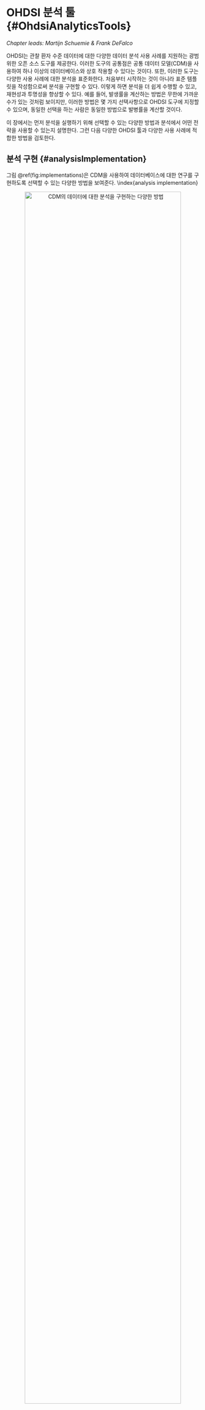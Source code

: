 # OHDSI 분석 툴 {#OhdsiAnalyticsTools}

*Chapter leads: Martijn Schuemie & Frank DeFalco*

OHDSI는 관찰 환자 수준 데이터에 대한 다양한 데이터 분석 사용 사례를 지원하는 광범위한 오픈 소스 도구를 제공한다. 이러한 도구의 공통점은 공통 데이터 모델(CDM)을 사용하여 하나 이상의 데이터베이스와 상호 작용할 수 있다는 것이다. 또한, 이러한 도구는 다양한 사용 사례에 대한 분석을 표준화한다. 처음부터 시작하는 것이 아니라 표준 템플릿을 작성함으로써 분석을 구현할 수 있다. 이렇게 하면 분석을 더 쉽게 수행할 수 있고, 재현성과 투명성을 향상할 수 있다. 예를 들어, 발생률을 계산하는 방법은 무한에 가까운 수가 있는 것처럼 보이지만, 이러한 방법은 몇 가지 선택사항으로 OHDSI 도구에 지정할 수 있으며, 동일한 선택을 하는 사람은 동일한 방법으로 발병률을 계산할 것이다.

이 장에서는 먼저 분석을 실행하기 위해 선택할 수 있는 다양한 방법과 분석에서 어떤 전략을 사용할 수 있는지 설명한다. 그런 다음 다양한 OHDSI 툴과 다양한 사용 사례에 적합한 방법을 검토한다.

## 분석 구현 {#analysisImplementation}

그림 \@ref(fig:implementations)은 CDM을 사용하여 데이터베이스에 대한 연구를 구현하도록 선택할 수 있는 다양한 방법을 보여준다. \index{analysis implementation}

<div class="figure" style="text-align: center">
<img src="images/OhdsiAnalyticsTools/implementations.png" alt="CDM의 데이터에 대한 분석을 구현하는 다양한 방법" width="90%" />
<p class="caption">(\#fig:implementations)CDM의 데이터에 대한 분석을 구현하는 다양한 방법</p>
</div>

연구를 이행하는 데는 세 가지 주요 접근법이 있다. 첫 번째는 OHDSI가 제공해야 하는 도구를 사용하지 않는 사용자 정의 코드를 작성하는 것이다. R, SAS 또는 다른 언어로 de-novo 분석을 사용할 수 있다. 이는 최대의 유연성을 제공하며, 특정 분석이 우리의 툴에 의해 뒷받침되지 않는 경우 사실상 유일한 선택사항이 될 수 있다. 그러나 이러한 경로에는 많은 기술적 스킬과 시간, 노력이 필요하며, 분석이 복잡성이 증가함에 따라 코드의 오류를 피하기 어려워진다.

두 번째 접근방식은 R의 분석 개발과 [OHDSI Methods Library](https://ohdsi.github.io/MethodsLibrary/)의 패키지 사용을 포함한다. 최소한 \@ref(SqlAndR)장에 설명된 [SqlRender](https://ohdsi.github.io/SqlRender/) 및 [DatabaseConnector](https://ohdsi.github.io/DatabaseConnector/) 패키지를 사용하여 PostgreSQL, SQL Server, 그리고 Oracle과 같은 다양한 데이터베이스 플랫폼에서 동일한 코드를 실행할 수 있다. [CohortMethod](https://ohdsi.github.io/CohortMethod/)와 [PatientLevelPrediction](https://ohdsi.github.io/PatientLevelPrediction/)과 같은 다른 패키지는 자신의 코드로 호출할 수 있는 CDM에 대한 고급 분석을 위한 R 기능을 제공한다. 이것은 여전히 많은 기술적 전문지식이 필요하지만, Methods Library의 검증된 구성요소를 다시 사용함으로써 우리는 완전한 사용자 정의 코드를 사용할 때보다 더 효율적이고 오류가 덜 발생할 수 있다.

세 번째 접근법은 프로그래머가 아닌 사람들이 다양한 분석을 효율적으로 수행할 수 있도록 해주는 웹 기반 툴인 우리의 대화형 분석 플랫폼 [ATLAS](https://github.com/OHDSI/Atlas/wiki)에 의존한다. ATLAS는 Method Libraries를 사용하지만, 분석을 설계하기 위한 간단한 그래픽 인터페이스를 제공하며 많은 경우 분석을 실행하는 데 필요한 R 코드를 생성한다. 그러나 ATLAS는 Methods Library에서 사용할 수 있는 모든 옵션을 지원하지 않는다. 대부분의 연구가 ATLAS를 통해 수행될 수 있을 것으로 예상되지만, 일부 연구는 두 번째 접근방식이 제공하는 유연성을 요구할 수 있다.

ATLAS와 Methods Library는 독립적이지 않다. ATLAS에서 호출할 수 있는 더 복잡한 분석 중 일부는 Methods Library의 패키지에 대한 호출을 통해 실행된다. 마찬가지로 Methods Library에 사용되는 코호트는 ATLAS에서 설계되는 경우가 많다.



## 분석 전략

사용자 정의 코드를 사용하거나 Methods Library의 표준 분석 코드를 사용하여 CDM에 대한 분석을 구현하는 것 외에도, 그러한 분석 기법을 사용하여 근거를 생성하는 데에는 여러 가지 전략이 있다. 그림 \@ref(fig:strategies)는 OHDSI에 채택된 세 가지 전략을 강조한다.

<div class="figure" style="text-align: center">
<img src="images/OhdsiAnalyticsTools/strategies.png" alt="(임상적) 질문에 대한 근거를 생성하기 위한 전략" width="90%" />
<p class="caption">(\#fig:strategies)(임상적) 질문에 대한 근거를 생성하기 위한 전략</p>
</div>

첫 번째 전략은 모든 분석을 하나의 개별적인 연구로 본다. 분석은 프로토콜에 미리 지정되어야 하고, 코드로 구현되어야 하며, 데이터에 대해 실행되어야 하며, 그 후에 결과를 컴파일하고 해석할 수 있어야 한다. 모든 질문에 대해 모든 단계를 반복해야 한다. 그러한 분석의 예로는 phenytoin과 비교하여 levetiracetam과 관련된 혈관부종(angioedema)의 위험에 대한 OHDSI 연구가 있다. [@duke_2017] 이 연구에서, 프로토콜이 처음으로 작성되었고, OHDSI Methods Library를 이용한 분석 코드가 OHDSI 네트워크를 통해 개발되어 실행되었으며, 결과를 편집하여 저널 간행물에 배포하였다.

두 번째 전략은 사용자가 특정 종류의 질문에 실시간으로 또는 거의 실시간으로 답할 수 있는 애플리케이션을 개발한다. 애플리케이션이 개발되면 사용자는 상호 작용적으로 쿼리를 정의하고 제출하고 결과를 볼 수 있다. 이 전략의 예로는 ATLAS의 코호트 정의 및 생성 도구가 있다. 이 도구는 사용자가 다양한 복잡성에 대한 코호트 정의를 지정하고, 다양한 포함 및 제외 기준을 충족하는 사용자 수를 확인하기 위해 데이터베이스에 대한 정의를 실행할 수 있도록 한다.

세 번째 전략은 비슷하게 질문의 종류에 초점을 맞추지만, 그다음 클래스 내의 질문에 대한 모든 근거를 남김없이 생성하려고 시도한다. 사용자는 다양한 인터페이스를 통해 필요에 따라 근거를 탐색할 수 있다. 한 예로 우울증 치료의 영향에 대한 OHDSI 연구가 있다. [@schuemie_2018b] 이 연구에서 모든 우울증 치료는 4개의 큰 관찰 데이터베이스에서 관심 있는 큰 결과 집합에 대해 비교된다. 광범위한 연구 진단과 함께 경험적으로 보정된 위험 비율 17,718을 포함한 전체 결과는 대화형 웹 앱에서 이용할 수 있다. [^systematicEvidenceUrl]

[^systematicEvidenceUrl]: http://data.ohdsi.org/SystematicEvidence/



## ATLAS

ATLAS는 CDM 형식으로 표준화된 환자 수준 관측 데이터에 대한 분석의 설계와 실행을 촉진하는 OHDSI 커뮤니티에서 개발한 무료 웹 기반 툴이다. ATLAS는 OHDSI WebAPI와 함께 웹 애플리케이션으로 배포되며 일반적으로 Apache Tomcat에서 호스팅된다. 실시간 분석을 수행하려면 CDM에 있는 환자 수준 데이터에 액세스해야 하므로 일반적으로 조직의 방화벽 뒤에 설치된다. 그러나 공용 ATLAS[^atlasUrl]도 있으며, 이 ATLAS 인스턴스는 몇 개의 소규모 시뮬레이션 데이터 세트에만 액세스할 수 있지만, 여전히 테스트와 훈련을 포함한 여러 용도로 사용할 수 있다. ATLAS의 공개 인스턴스를 사용하여 효과 추정 또는 예측 연구를 완전히 정의하고, 연구를 실행하기 위한 R 코드를 자동으로 생성할 수도 있다. 이 코드는 ATLAS와 WebAPI를 설치할 필요 없이 사용 가능한 CDM이 있는 모든 환경에서 실행될 수 있다. \index{ATLAS}

[^atlasUrl]: http://www.ohdsi.org/web/atlas


<div class="figure" style="text-align: center">
<img src="images/OhdsiAnalyticsTools/atlas.png" alt="ATLAS 사용자 인터페이스" width="100%" />
<p class="caption">(\#fig:atlas)ATLAS 사용자 인터페이스</p>
</div>

ATLAS 스크린샷은 그림 \@ref(fig:atlas)에 제공된다. 왼쪽에는 ATLAS에서 제공하는 다양한 기능을 보여주는 내비게이션 바가 있다:



Data Sources \index{ATLAS!Data Sources} \index{Achilles|see {ATLAS!data sources}}
: 데이터 원본(Data sources)은 Atlas 플랫폼 내에서 구성한 각 데이터 원본에 대해 기술적이고 표준화된 보고 기능을 제공한다. 이 기능은 대규모 분석 전략을 사용한다. 모든 서술은 사전에 계산된 것이다. 데이터 출처는 \@ref(Characterization)장에서 논한다.

Vocabulary Search \index{ATLAS!vocabulary search} 
: Atlas는 OMOP 표준화된 어휘를 검색하고 탐색하여 그러한 어휘 안에 존재하는 개념과 데이터 소스에 대한 표준화된 분석에서 그러한 개념을 적용하는 방법을 이해할 수 있는 능력을 제공한다. 이 특성은 \@ref(StandardizedVocabularies)장에서 논한다.

Concept Sets \index{ATLAS!concept sets}
: 개념 집합은 표준화된 분석에서 사용할 개념 집합을 식별하는 데 사용할 수 있는 논리 표현식의 집합을 만들 수 있는 능력을 제공한다. 개념 집합은 단순한 코드나 값 리스트보다 더 정교하게 만들어 준다. 개념 집합은 사용자가 어휘 계층에 관련 개념을 포함하거나 배제하는 것에 관심이 있다는 것을 명시할 수 있도록 하는 논리적 지표와 함께 표준화된 어휘에서 나온 여러 개념으로 구성되어 있다. 어휘를 검색하고, 개념 집합을 식별하며, 개념 집합을 해결하기 위해 사용할 논리를 명시하는 것은 분석 계획에 자주 사용되는 모호한 의학 언어를 정의하는 강력한 메커니즘을 제공한다. 이러한 개념 집합은 ATLAS 내에 저장한 다음 코호트 정의 또는 분석 규격의 일부로 분석 내내 사용할 수 있다.

Cohort Definitions \index{ATLAS!cohort definitions}
: 코호트 정의는 일정 기간 동안 하나 이상의 기준을 충족하는 일련의 사람들을 구성할 수 있는 능력이며, 이러한 코호트는 이후 모든 분석에 대한 입력의 기초가 될 수 있다. 이 특성은 \@ref(Cohorts)장에서 논한다.

Characterizations \index{ATLAS!cohort characterization}
: 특성은 당신이 정의한 하나 이상의 코호트를 보고 그 환자군에 대한 특성을 요약할 수 있는 분석 능력이다. 이 기능은 실시간 쿼리 전략을 사용하며, \@ref(Characterization)장에서 논한다.

Cohort Pathways \index{ATLAS!cohort pathways}
: 코호트 경로(Cohort pathways)는 하나 이상의 인구 내에서 발생하는 임상 사건의 순서를 살펴볼 수 있는 분석 툴이다. 이 기능은 실시간 쿼리 전략을 사용하며, \@ref(Characterization)장에서 논한다.

Incidence Rates \index{ATLAS!incidence rates}
: 발생률은 관심 대상 인구 내에서 예후의 발생률을 추정할 수 있는 도구다. 이 기능은 실시간 쿼리 전략을 사용하며, \@ref(Characterization)장에서 논한다.

Profiles \index{ATLAS!profiles}
: 프로필은 개별 환자에 대해 종적 관찰 데이터를 탐색하여 특정 개인 내에서 일어나는 일을 요약할 수 있는 도구다. 이 기능은 실시간 쿼리 전략을 사용한다.

Population Level Estimation \index{ATLAS!population level estimation}
: 추정은 비교 코호트 설계를 사용하여 인구 수준 효과 추정 연구를 정의할 수 있는 능력이며, 여기서 하나 이상의 대상과 비교기 코호트 간의 비교를 통해 일련의 결과에 대해 탐색할 수 있다. 이 특징은 코딩이 필요하지 않으므로 실시간 쿼리 전략을 구현한다고 말할 수 있으며, \@ref(PopulationLevelEstimation)장에서 논의한다.

Patient Level Prediction \index{ATLAS!patient level prediction}
: 예측은 주어진 목표 노출 내에서 결과를 예측할 수 있는 환자 수준 예측 분석을 수행하기 위해 기계 학습 알고리즘을 적용할 수 있는 기능이다. 이 특성은 코딩이 필요하지 않음으로 실시간 쿼리 전략을 구현한다고 할 수 있으며, \@ref(PatientLevelPrediction)장에서 논한다.

Jobs \index{ATLAS!jobs}
: WebAPI를 통해 실행 중인 프로세스의 상태를 탐색하려면 작업 메뉴 항목을 선택하십시오. 작업은 종종 코호트 특성 보고서를 생성하거나 컴퓨팅 코호트 특성화 보고서를 생성하는 것과 같은 장기 실행 과정이다.

Configuration \index{ATLAS!configuration}
: 소스 구성 섹션에 구성된 데이터 소스를 검토하려면 구성 메뉴 항목을 선택하십시오.

Feedback \index{ATLAS!feedback}
: 피드백 링크는 Atlas의 이슈 로그로 이동 시켜 새로운 이슈를 기록하거나 기존 이슈를 검색할 수 있도록 해준다. 새로운 기능이나 개선사항에 대한 아이디어가 있다면, 이것은 개발 커뮤니티에 대한 참고 사항이기도 하다.



### 보안

ATLAS와 WebAPI는 전체 플랫폼 내의 기능 또는 데이터 소스에 대한 액세스를 제어하기 위한 세분화된 보안 모델을 제공한다. 이 보안 시스템은 Apache Shiro 라이브러리를 활용하여 구축된다. 보안 시스템에 대한 추가 정보는 온라인 WebAPI 보안 위키에서 찾을 수 있다. [^webApiSecurityWikiUrl] \index{ATLAS!security}

[^webApiSecurityWikiUrl]: https://github.com/OHDSI/WebAPI/wiki/Security-Configuration



### 설명서

ATLAS에 대한 설명서는 ATLAS GitHub repository wiki.[^atlasRepoWikiUrl] 이 위키에는 온라인 비디오 튜토리얼에 대한 링크뿐만 아니라 다양한 애플리케이션 기능에 대한 정보가 포함되어 있다. \index{ATLAS!documentation}

[^atlasRepoWikiUrl]: https://github.com/OHDSI/ATLAS/wiki 



### 설치 방법

ATLAS 설치는 OHDSI WebAPI와 함께 수행된다. 각 구성 요소의 설치 가이드는 ATLAS GitHub 저장소 설정 가이드[^atlasSetupGuideUrl] 및 WebAPI GitHub 저장소 설치 가이드[^webApiInstallationGuideUrl]에서 찾아볼 수 있다. \index{ATLAS!installation}

[^atlasSetupGuideUrl]: https://github.com/OHDSI/Atlas/wiki/Atlas-Setup-Guide
[^webApiInstallationGuideUrl]: https://github.com/OHDSI/WebAPI/wiki/WebAPI-Installation-Guide




## Methods Library

The [OHDSI Methods Library](https://ohdsi.github.io/MethodsLibrary/)는 그림 \@ref(fig:methodsLibrary)에 표시된 오픈 소스 R 패키지의 모음이다. \index{methods library}

<div class="figure" style="text-align: center">
<img src="images/OhdsiAnalyticsTools/methodsLibrary.png" alt="The OHDSI Methods Library의 패키지" width="100%" />
<p class="caption">(\#fig:methodsLibrary)The OHDSI Methods Library의 패키지</p>
</div>

패키지는 완전한 관찰 연구를 수행하기 위해 함께 사용할 수 있는 R 기능을 제공하며, CDM의 데이터에서 시작하여 결과 추정치와 이를 뒷받침하는 통계, 수치 및 표를 제공한다. 패키지는 CDM의 관측 데이터와 직접 상호작용하며, 단순히 \@ref(SqlAndR)장에서 설명한 대로 완전한 사용자 정의 분석에 대한 플랫폼 간 호환성을 제공하는 데 사용하거나, 인구 특성화를 위한 고급 표준화 분석(\@ref(Characterization)장 참조), 인구 수준 효과 추정(\@ref(PopulationLevelEstimation)장 참조) 및 환자 수준 예측(\@ref(PatientLevelPrediction)장 참조)을 제공할 수 있다. The Methods Library는 (이전 또는 진행 중인 연구에서 학습한) 투명성, 재현성, 그뿐만 아니라 “특정 맥락에서 methods의 작동 특성(operating characteristics) 측정” 및 이어지는 “methods로부터 생성된 측정치의 경험적 교정(empirical calibration)”과 같은 관찰 데이터 및 관찰 연구 설계의 사용을 위한 모범 사례를 지원한다.

Method Library는 이미 발표된 많은 임상 연구 [@boland_2017; @duke_2017; @ramcharran_2017; @weinstein_2017; @wang_2017; @ryan_2017; @ryan_2018; @vashisht_2018; @yuan_2018; @johnston_2019]와 방법론 연구에 사용되어 왔다. [@schuemie_2014; @schuemie_2016; @reps2018; @tian_2018; @schuemie_2018; @schuemie_2018b; @reps_2019] The Methods Library에서 방법 구현의 타당성은 \@ref(SoftwareValidity)장에 설명되어 있다.



### 대규모 분석 지원

모든 패키지에 통합된 한 가지 주요 특징은 많은 분석을 효율적으로 실행할 수 있는 능력이다. 예를 들어 인구 수준 추정을 수행할 때 CohortMethod 패키지는 다양한 분석 설정을 사용하여 많은 노출(exposure) 및 결과(outcome)에 대한 효과 크기 추정치(effect-size estimates)를 계산할 수 있도록 하며, 패키지는 필요한 모든 중간 및 최종 데이터 세트를 계산하는 최적의 방법을 자동으로 선택한다. “공변량 추출(extraction of covariates)”이나 하나의 대상 비교기 쌍(target-comparator pair)과 복수의 결과에 사용되는 “성향 모델 장착(fitting a propensity model)”과 같이 재사용할 수 있는 단계는 한 번만 실행된다. 가능한 경우 계산 자원의 사용을 극대화하기 위해 연산은 병행으로 수행될 것이다.

이러한 계산 효율은 대규모 분석을 가능하게 하여 한꺼번에 많은 질문에 답할 수 있으며, 또한 제어 가설(예를 들어, 음성 제어(negative controls)을 포함해 우리 방법의 작동 특성(operating characteristics)을 측정하고 \@ref(MethodValidity)장에 기술된 경험적 교정(empirical calibration)을 수행하는 데 필수적이다. \index{control hypotheses}



### 빅데이터 지원 {#BigDataSupport}

The Methods Library는 또한 매우 큰 데이터베이스에 대해 실행하고 대량의 데이터를 포함하는 계산을 수행할 수 있도록 설계되었다. 이는 다음과 같은 세 가지 방법으로 달성되었다:

1. 대부분의 데이터 조작은 데이터베이스 서버에서 수행된다. 분석은 일반적으로 데이터베이스에 있는 전체 데이터의 극히 일부만 필요로 하며 Methods Library는 SqlRender 및 DatabaseConnector 패키지를 통해 서버에서 고급 작업을 수행하여 관련 데이터를 사전 처리하고 추출할 수 있도록 한다.
2. 대용량 로컬 데이터 객체는 메모리 효율적인 방식으로 저장된다. 로컬 시스템으로 다운로드되는 데이터의 경우 Method Library는 [ff](https://cran.r-project.org/web/packages/ff) 패키지를 사용하여 대용량 데이터 객체를 저장하고 작업한다. 이것은 우리가 메모리를 직접적으로 사용하는 것보다 훨씬 더 큰 데이터로 작업할 수 있게 해준다.
3. 필요한 곳에 고성능 컴퓨팅을 적용한다. 예를 들어, [Cyclops](https://ohdsi.github.io/Cyclops/) 패키지는 Methods Library 전체에서 대량의 변수, 관측치로 인해 달리 방법이 없는 경우 대규모 회귀를 수행하기 위해 사용되는 매우 효율적인 회귀 엔진을 구현한다.



### 문서화

R은 패키지를 문서화하는 표준화된 방법을 제공한다. 각 패키지에는 패키지에 포함된 모든 기능과 데이터 세트를 문서화하는 *패키지 설명서*가 있다. 모든 패키지 매뉴얼은 the Methods Library 웹 사이트[^methodsLibraryUrl]를 통해 온라인으로, 패키지 GitHub 저장소를 통해 사용할 수 있으며 CRAN을 통해 사용할 수 있는 패키지의 경우 CRAN에서 찾을 수 있다. 또한, R 내에서 물음표를 사용하여 패키지 설명서를 참조할 수 있다. 예를 들어 DatabaseConnector 패키지를 로드한 후 `?connect` 명령을 입력하면 "연결(connect)" 기능에 대한 문서가 나타난다.

[^methodsLibraryUrl]: https://ohdsi.github.io/MethodsLibrary

패키지 설명서 외에도 많은 패키지가 *vignette*를 제공한다. Vignettes는 특정 작업을 수행하기 위해 어떻게 패키지를 사용할 수 있는지 설명하는 긴 형식의 문서다. 예를 들어, 하나의 vignette[^vignetteUrl]은 CohortMethod 패키지를 사용하여 여러 가지 분석을 효율적으로 수행하는 방법을 설명한다. 또한 Vignettes는 Methods Library 웹 사이트, 패키지 GitHub 저장소를 통해 찾을 수 있으며, CRAN을 통해 이용할 수 있는 패키지의 경우 CRAN에서 찾을 수 있다. Vignettes는 the Methods Library 웹 사이트를 통해 온라인으로, 패키지 GitHub 저장소를 통해 사용할 수 있으며 CRAN을 통해 사용할 수 있는 패키지의 경우 CRAN에서 찾을 수 있다. \index{vignette}

[^vignetteUrl]: https://ohdsi.github.io/CohortMethod/articles/MultipleAnalyses.html




###  시스템 요구 사항

시스템 요구 사항을 논의할 때 두 가지 컴퓨팅 환경이 적합하다: 데이터베이스 서버 및 분석 워크스테이션  \index{system requirements}

데이터베이스 서버는 관찰 의료 데이터를 CDM 형식으로 보관해야 한다. Method Library는 전통적인 데이터베이스 시스템 (PostgreSQL, Microsoft SQL Server, 그리고 Oracle), 병렬 데이터 웨어하우스 (Microsoft APS, IBM Netezza, 그리고 Amazon RedShift) 및 빅데이터 플랫폼 (Impala를 통한 Hadoop, 그리고 Google BigQuery) 을 포함한 광범위한 데이터베이스 관리 시스템을 지원한다.

분석 워크스테이션은 Methods Library가 설치되고 실행되는 곳이다. 이것은 누군가의 랩톱과 같은 로컬 시스템이나 RStudio Server를 실행하는 원격 서버일 수 있다. 모든 경우에, R은 RStudio와 함께 설치되어야 한다. Methods Library는 또한 Java를 설치할 것을 요구한다. 또한 분석 워크스테이션은 데이터베이스 서버에 연결할 수 있어야 하며, 특히 이들 사이의 방화벽은 데이터베이스 서버 액세스 포트를 워크스테이션에 개방해야 한다. 일부 분석은 계산 집약적일 수 있으므로 여러 개의 처리 코어와 충분한 메모리를 갖는 것이 분석 속도를 높이는 데 도움이 될 수 있다. 적어도 4개의 코어와 16GB의 메모리를 가질 것을 추천한다.



### 설치 방법 {#installR}

다음은 OHDSI R 패키지를 실행하는 데 필요한 환경을 설치하는 단계다. 다음 네 가지를 설치해야 한다: \index{R!installation}

1. **R**은 통계 컴퓨팅 환경이다. 그것은 주로 명령어 인터페이스인 기본 사용자 인터페이스와 함께 제공된다.
2. **RTools**는 Windows에서 소스로부터 R 패키지를 만드는 데 필요한 프로그램들의 모음이다.
3. **RStudio**는 R을 사용하기 쉽게 하는 통합 개발 환경 (IDE, Integrated Development Environment) 이다. 여기에는 코드 편집기, 디버깅 및 시각화 도구가 포함되어 있다. 좋은 R 경험을 얻기 위해 그것을 사용하라.
4. **Java**는 OHDSI R 패키지의 일부 구성 요소 (예를 들어, 데이터베이스에 연결하는 데 필요한 구성 요소) 를 실행하는 데 필요한 컴퓨팅 환경이다.

아래에서는 Windows 환경에 이러한 각 항목을 설치하는 방법에 대해 설명한다.

\BeginKnitrBlock{rmdimportant}<div class="rmdimportant">윈도우즈에서 R과 Java는 모두 32-bit 및 64-bit 아키텍처로 제공된다. 두 아키텍처에 R을 설치하는 경우, **반드시** 두 아키텍처에 모두 Java를 설치해야 한다. R의 64-bit 버전만 설치하는 것을 추천한다.</div>\EndKnitrBlock{rmdimportant}




#### R 설치하기 {-}

1. [https://cran.r-project.org/](https://cran.r-project.org/)으로 이동하여, "Download R for Windows"를 클릭한 다음 "base"를 클릭한 다음 그림 \@ref(fig:downloadR)에 표시된 다운로드 링크를 클릭하십시오.

<div class="figure" style="text-align: center">
<img src="images/OhdsiAnalyticsTools/downloadR.png" alt="CRAN으로부터 R 다운로드" width="100%" />
<p class="caption">(\#fig:downloadR)CRAN으로부터 R 다운로드</p>
</div>

2. 다운로드가 완료된 후 설치 프로그램을 실행하십시오. 다음 두 가지 예외를 제외하고 모든 곳에서 기본 옵션을 사용하십시오. 첫째, 프로그램 파일에 설치하지 않는 것이 좋다. 대신 R을 그림 \@ref(fig:rDestination)과 같이 C 드라이브의 하위 폴더로 만드십시오. 둘째, R과 Java 간의 아키텍처 차이로 인한 문제를 방지하려면 그림 \@ref(fig:no32Bits)과 같이 32-bit 아키텍처를 비활성화하십시오.

<div class="figure" style="text-align: center">
<img src="images/OhdsiAnalyticsTools/rDestination.png" alt="R의 대상 폴더를 설정하시오." width="80%" />
<p class="caption">(\#fig:rDestination)R의 대상 폴더를 설정하시오.</p>
</div>

<div class="figure" style="text-align: center">
<img src="images/OhdsiAnalyticsTools/no32Bits.png" alt="32-bit 버전의 R을 사용하지 않도록 설정" width="80%" />
<p class="caption">(\#fig:no32Bits)32-bit 버전의 R을 사용하지 않도록 설정</p>
</div>

완료되면 시작 메뉴에서 R을 선택할 수 있어야 한다.



#### RTools 설치하기 {-}

1. [https://cran.r-project.org/](https://cran.r-project.org/),으로 이동하여 "Windows용 R 다운로드"를 클릭한 다음 "Rtools"를 클릭하고 다운로드할 최신 버전의 RTools를 선택하십시오. 

2. 다운로드가 완료된 후 설치 프로그램을 실행하십시오. 어디에서나 기본 옵션을 선택하십시오.



#### RStudio 설치하기 {-}

1. [https://www.rstudio.com/](https://www.rstudio.com/)으로 이동하여, "Download RStudio"을 선택 (또는 "RStudio"에서 "Download" 버튼을 선택) 하고, 무료 버전을 선택한 후, 그림 \@ref(fig:downloadRStudio)과 같이 Windows용 설치 프로그램을 다운로드하십시오.

<div class="figure" style="text-align: center">
<img src="images/OhdsiAnalyticsTools/downloadRStudio.png" alt="RStudio 다운로드" width="100%" />
<p class="caption">(\#fig:downloadRStudio)RStudio 다운로드</p>
</div>

2. 다운로드한 후, 설치 관리자를 시작하고, 모든 곳에서 기본 옵션을 선택하십시오.




#### Java 설치하기 {-}

1. [https://java.com/en/download/manual.jsp](https://java.com/en/download/manual.jsp)으로 이동하여, 그림 \@ref(fig:downloadJava)와 같이 Windows 64-bit installer를 선택하십시오. 32-bit 버전의 R도 설치한 경우 *반드시* 다른 32-bit 버전의 Java도 설치해야 한다.

<div class="figure" style="text-align: center">
<img src="images/OhdsiAnalyticsTools/downloadJava.png" alt="Java 다운로드" width="100%" />
<p class="caption">(\#fig:downloadJava)Java 다운로드</p>
</div>

2. 다운로드한 후 설치 프로그램을 실행하십시오.



#### 설치 검수하기 {-}

이제 시작할 준비를 해야 하지만, 그 전에 확실히 해야 한다. RStudio를 시작하고 및 아래의 내용을 입력하자.



```r
install.packages("SqlRender")
library(SqlRender)
translate("SELECT TOP 10 * FROM person;", "postgresql")
```

```
## [1] "SELECT  * FROM person LIMIT 10;"
```

이 기능은 Java를 사용하기 때문에, 만약 모든 것이 잘 된다면, R과 Java가 모두 올바르게 설치되었다는 것을 알 수 있다!

또 다른 테스트는 소스 패키지를 제대로 구축할 수 있는지 확인하는 것이다. 다음 R 코드를 실행하여 OHDSI GitHub 저장소에서 `CohortMethod` 패키지를 설치하십시오:



```r
install.packages("drat")
drat::addRepo("OHDSI")
install.packages("CohortMethod")
```




## 배치 전략

ATLAS 및 Method Library를 포함한 전체 OHDSI 도구 스택을 조직에 배치하는 것은 어려운 작업이다. 의존성 높은 구성 요소들을 많이 고려해야 하고, 설정해야 할 환경이 많다. 이 때문에 두 이니셔티브 (Broadsea와 AWS(Amazon Web Services)) 는 일부 가상화 형태를 이용해 전체 스택을 하나의 패키지로 설치할 수 있는 통합 배치 전략을 개발했다. \index{tools deployment}


### Broadsea

Broadsea[^broadseaUrl]은 Docker 컨테이너 기술을 사용한다. [^dockerUrl] OHDSI 도구는 의존성과 함께 Docker Image라는 단일 휴대용 이진 파일로 패키징된다. 그러면 이 이미지는 Docker 엔진 서비스에서 실행되고, 모든 소프트웨어가 설치되어 실행 준비가 된 가상 시스템(virtual machine)을 생성할 수 있다. Docker 엔진은 마이크로소프트 윈도우, 맥OS, 리눅스를 포함한 대부분의 운영 체제에 사용할 수 있다. Broadsea Docker 이미지에는 Methods Library와 ATLAS를 포함한 주요 OHDSI 도구가 포함되어 있다. \index{tools deployment!Broadsea}

[^broadseaUrl]: https://github.com/OHDSI/Broadsea
[^dockerUrl]: https://www.docker.com/


### Amazon AWS

Amazon은 버튼 클릭 한 번으로 AWS 클라우드 컴퓨팅 환경에서 인스턴스화할 수 있는 두 가지 환경, 즉 OHDSI-in-a-Box[^ohdsiInaBoxUrl]와 OHDSIonAWS.[^ohdsiOnAwsUrl]을 준비했다. \index{tools deployment!Amazon AWS}

OHDSI-in-a-Box는 특별히 학습 환경으로 만들어졌으며, OHDSI 커뮤니티에서 제공하는 대부분의 튜토리얼에 사용된다. 그것은 많은 OHDSI 도구, 샘플 데이터 세트, RStudio 및 기타 지원 소프트웨어를 저렴한 단일 윈도우즈 가상 머신에 포함한다. PostgreSQL 데이터베이스는 CDM을 저장하고 ATLAS의 중간 결과를 저장하는 데 사용된다. OMOP CDM 데이터 매핑과 ETL 툴도 OHDSI-in-a-Box에 포함되어 있다. OHDSI-in-a-Box 아키텍처는 그림 \@ref(fig:ohdsiinaboxDiagram)에 나타나 있다.

[^ohdsiInaBoxUrl]: https://github.com/OHDSI/OHDSI-in-a-Box

<div class="figure" style="text-align: center">
<img src="images/OhdsiAnalyticsTools/OHDSI-in-a-BoxDiagram.png" alt="OHDSI-in-a-Box용 Amazon Web Services 아키텍처" width="100%" />
<p class="caption">(\#fig:ohdsiinaboxDiagram)OHDSI-in-a-Box용 Amazon Web Services 아키텍처</p>
</div>

OHDSIonAWS는 조직이 그들의 데이터 분석을 수행하는 데 사용할 수 있는 엔터프라이즈급, 다중 사용자, 확장 가능하고 내결함성 OHDSI 환경을 위한 참조 아키텍처다. 여기에는 몇 가지 샘플 데이터 세트가 포함되어 있으며 조직의 실제 의료 데이터를 자동으로 적재할 수도 있다. 데이터는 OHDSI 도구에 의해 지원되는 Amazon Redshift 데이터베이스 플랫폼에 배치된다. ATLAS의 중간 결과는 PostgreSQL 데이터베이스에 저장된다. 프런트 엔드에서 사용자는 웹 인터페이스(leveraging RStudio Server)를 통해 ATLAS와 RStudio에 접근할 수 있다. RStudio에는 OHDSI Methods Library가 이미 설치되어 있으며, 데이터베이스에 연결하는 데 사용할 수 있다. OHDSIonAWS를 배포하는 자동화는 오픈 소스로, 조직의 관리 툴과 모범 사례를 포함하도록 사용자 정의할 수 있다. OHDSIonAWS에 대한 아키텍처는 그림 \@ref(fig:ohdsionawsDiagram)에 설명되어 있다.

[^ohdsiOnAwsUrl]: https://github.com/OHDSI/OHDSIonAWS

<div class="figure" style="text-align: center">
<img src="images/OhdsiAnalyticsTools/OHDSIonAWSDiagram.png" alt="OHDSIonAWS를 위한 Amazon Web Services 아카이브" width="100%" />
<p class="caption">(\#fig:ohdsionawsDiagram)OHDSIonAWS를 위한 Amazon Web Services 아카이브</p>
</div>




## 요약

\BeginKnitrBlock{rmdsummary}<div class="rmdsummary">- 다음을 통해 CDM의 데이터에 대한 분석을 수행할 수 있다.
    - 사용자 지정 코드 작성
    - OHDSI Method Library에서 R 패키지를 사용하는 코드 작성
    - 대화형 분석 플랫폼 ATLAS 사용

- OHDSI 툴은 다양한 분석 전략을 사용한다.
    - 단일 연구
    - 실시간 쿼리
    - 대규모 분석

- 대부분의 OHDSI 분석 툴이 다음에 내장되어 있다.
    - 대화형 분석 플랫폼 ATLAS
    - OHDSI Methods Library R 패키지

- OHDSI 툴의 구축을 촉진하는 몇 가지 전략이 존재한다.
</div>\EndKnitrBlock{rmdsummary}


